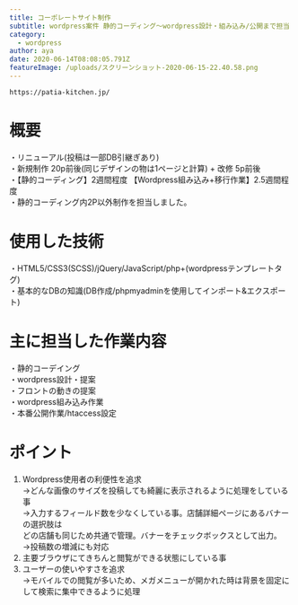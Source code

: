 ```yaml
---
title: コーポレートサイト制作
subtitle: wordpress案件 静的コーディング〜wordpress設計・組み込み/公開まで担当
category:
  - wordpress
author: aya
date: 2020-06-14T08:08:05.791Z
featureImage: /uploads/スクリーンショット-2020-06-15-22.40.58.png
---
```

`https://patia-kitchen.jp/`

# 概要

・リニューアル(投稿は一部DB引継ぎあり)   
・新規制作 20p前後(同じデザインの物は1ページと計算) + 改修 5p前後  
・【静的コーディング】2週間程度 【Wordpress組み込み+移行作業】2.5週間程度  
・静的コーディング内2P以外制作を担当しました。

# 使用した技術

・HTML5/CSS3(SCSS)/jQuery/JavaScript/php+(wordpressテンプレートタグ)\
・基本的なDBの知識(DB作成/phpmyadminを使用してインポート&エクスポート)  

# 主に担当した作業内容

・静的コーデイング\
・wordpress設計・提案\
・フロントの動きの提案  
・wordpress組み込み作業\
・本番公開作業/htaccess設定

# ポイント

1. Wordpress使用者の利便性を追求\
   →どんな画像のサイズを投稿しても綺麗に表示されるように処理をしている事\
   →入力するフィールド数を少なくしている事。店舗詳細ページにあるバナーの選択肢は\
   どの店舗も同じため共通で管理。バナーをチェックボックスとして出力。\
   →投稿数の増減にも対応
2. 主要ブラウザにてきちんと閲覧ができる状態にしている事
3. ユーザーの使いやすさを追求\
   →モバイルでの閲覧が多いため、メガメニューが開かれた時は背景を固定にして検索に集中できるように処理
